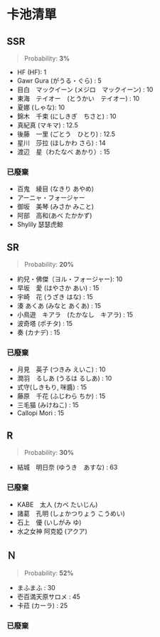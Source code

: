 # 卡池清單

## SSR
> Probability: **3%**
* HF (HF): 1
* Gawr Gura (がうる・ぐら) : 5
* 目白　マックイーン (メジロ　マックイーン) : 10
* 東海　テイオー　(とうかい　テイオー) : 10
* 夏娜 (しゃな): 10
* 錦木　千束 (にしきぎ　ちさと) : 10
* 真紀真 (マキマ) : 12.5
* 後藤　一里 (ごとう　ひとり) : 12.5
* 星川　莎拉 (ほしかわ さら) : 14
* 渡辺　星（わたなべ あかり）: 15

### 已廢棄
* 百鬼　綾目 (なきり あやめ)
* アーニャ・フォージャー
* 御坂　美琴 (みさか みこと)
* 阿部　高和(あべ たかかず)
* Shylily 瑟瑟虎鯨

## SR
> Probability: **20%**
* 約兒・佛傑（ヨル・フォージャー): 10
* 早坂　愛 (はやさか あい) : 15
* 宇崎　花 (うざき はな) : 15
* 湊 あくあ (みなと あくあ) : 15
* 小鳥遊　キアラ　(たかなし　キアラ) : 15 
* 波奇塔 (ポチタ) : 15
* 奏 (カナデ) : 15

### 已廢棄
* 月見　英子 (つきみ えいこ) : 10
* 潤羽　るしあ (うるは るしあ) : 10
* 式守(しきもり, 咪醬) : 15
* 藤原　千花 (ふじわら ちか) : 15
* 三毛猫 (みけねこ) : 15
* Callopi Mori : 15

## R
> Probability: **30%**
* 結城　明日奈 (ゆうき　あすな) : 63

### 已廢棄
* KABE　太人 (カベ たいじん)
* 諸葛　孔明 (しょかつりょう こうめい)
* 石上　優 (いしがみ ゆ)
* 水之女神 阿克婭 (アクア)

## Ｎ
> Probability: **52%**
* まふまふ : 30
* 壱百満天原サロメ : 45
* 卡菈 (カーラ) : 25

### 已廢棄

